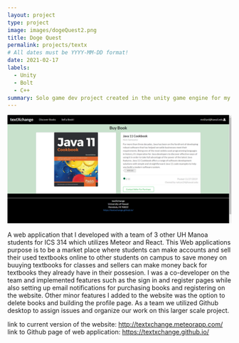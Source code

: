 ```yaml
---
layout: project
type: project
image: images/dogeQuest2.png
title: Doge Quest
permalink: projects/textx
# All dates must be YYYY-MM-DD format!
date: 2021-02-17
labels:
  - Unity
  - Bolt
  - C++
summary: Solo game dev project created in the unity game engine for my ICS485 project.
---
```


<img class="ui medium right floated rounded image" src="../images/text3.png">

A web application that I developed with a team of 3 other UH Manoa students for ICS 314 which utilizes Meteor and React. This Web applications purpose is to be a market place where students can make accounts and sell their used textbooks online to other students on campus to save money on buuying textbooks for classes and sellers can make money back for textbooks they already have in their possesion. I was a co-developer on the team and implemented features such as the sign in and register pages while also setting up email notifications for purchasing books and registering on the website. Other minor features I added to the website was the option to delete books and building the profile page. As a team we utilized Github desktop to assign issues and organize our work on this larger scale project.

link to current version of the website: http://textxchange.meteorapp.com/
link to Github page of web application: https://textxchange.github.io/
